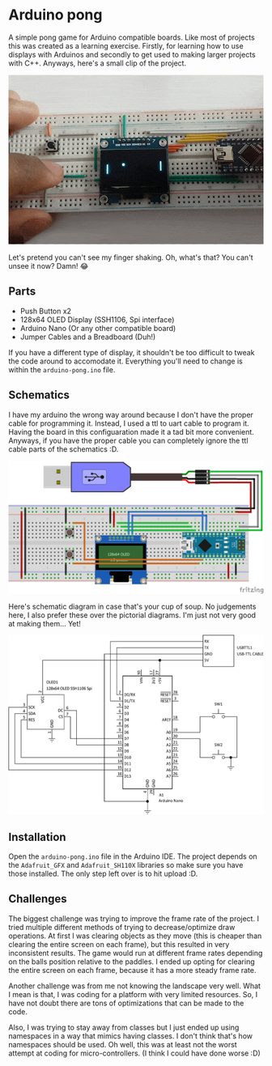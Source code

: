# Arduino pong

A simple pong game for Arduino compatible boards.
Like most of projects this was created as a learning exercise.
Firstly, for learning how to use displays with Arduinos and
secondly to get used to making larger projects with C++.
Anyways, here's a small clip of the project.

![Game Over GIF](./images/arduino-pong-game-over.gif)

Let's pretend you can't see my finger shaking. Oh, what's that? You can't unsee it now? Damn! :joy:

## Parts

* Push Button x2
* 128x64 OLED Display (SSH1106, Spi interface)
* Arduino Nano (Or any other compatible board)
* Jumper Cables and a Breadboard (Duh!)

If you have a different type of display, it shouldn't be too difficult to tweak the code around to accomodate it. Everything you'll need to change is within the `arduino-pong.ino` file.

## Schematics

I have my arduino the wrong way around because I don't have the proper cable for programming it. Instead, I used a ttl to uart cable to program it. Having the board in this configuaration made it a tad bit more convenient. Anyways, if you have the proper cable you can completely ignore the ttl cable parts of the schematics :D.

![Pictorial Diagram](./images/arduino-pong-fritzing.png)

Here's schematic diagram in case that's your cup of soup. No judgements here, I also prefer these over the pictorial diagrams. I'm just not very good at making them... Yet!

![Schematic Diagram](./images/arduino-pong-schematic.png)

## Installation

Open the `arduino-pong.ino` file in the Arduino IDE. The project depends on the `Adafruit_GFX` and `Adafruit_SH110X` libraries so make sure you have those installed. The only step left over is to hit upload :D.

## Challenges

The biggest challenge was trying to improve the frame rate of the project.
I tried multiple different methods of trying to decrease/optimize draw operations.
At first I was clearing objects as they move (this is cheaper than clearing the entire screen on each frame),
but this resulted in very inconsistent results.
The game would run at different frame rates depending on the balls position relative to the paddles.
I ended up opting for clearing the entire screen on each frame, because it has a more steady frame rate.

Another challenge was from me not knowing the landscape very well.
What I mean is that, I was coding for a platform with very limited resources. So, I have not doubt there are tons of optimizations that can be made to the code.

Also, I was trying to stay away from classes but I just ended up using namespaces in a way that mimics having classes. I don't think that's how namespaces should be used. Oh well, this was at least not the worst attempt at coding for micro-controllers. (I think I could have done worse :D)
